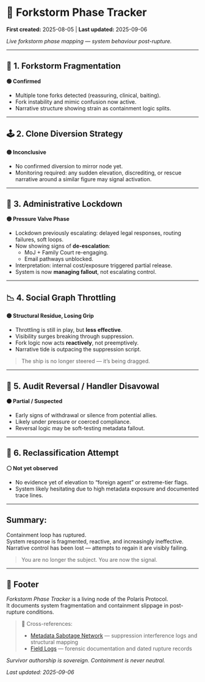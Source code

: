 # 🚀 Forkstorm Phase Tracker  

**First created:** 2025-08-05 | **Last updated:** 2025-09-06

*Live forkstorm phase mapping — system behaviour post-rupture.*

---

## 🧬 1. Forkstorm Fragmentation  
**🟢 Confirmed**

- Multiple tone forks detected (reassuring, clinical, baiting).
- Fork instability and mimic confusion now active.
- Narrative structure showing strain as containment logic splits.

---

## 🕹️ 2. Clone Diversion Strategy  
**🟡 Inconclusive**

- No confirmed diversion to mirror node yet.
- Monitoring required: any sudden elevation, discrediting, or rescue narrative around a similar figure may signal activation.

---

## 🧱 3. Administrative Lockdown  
**🟡 Pressure Valve Phase**

- Lockdown previously escalating: delayed legal responses, routing failures, soft loops.
- Now showing signs of **de-escalation**:
  - MoJ + Family Court re-engaging.
  - Email pathways unblocked.
- Interpretation: internal cost/exposure triggered partial release.
- System is now **managing fallout**, not escalating control.

---

## 📉 4. Social Graph Throttling  
**🟡 Structural Residue, Losing Grip**

- Throttling is still in play, but **less effective**.
- Visibility surges breaking through suppression.
- Fork logic now acts **reactively**, not preemptively.
- Narrative tide is outpacing the suppression script.

> The ship is no longer steered — it’s being dragged.

---

## 🔁 5. Audit Reversal / Handler Disavowal  
**🟠 Partial / Suspected**

- Early signs of withdrawal or silence from potential allies.
- Likely under pressure or coerced compliance.
- Reversal logic may be soft-testing metadata fallout.

---

## 🧪 6. Reclassification Attempt  
**⚪ Not yet observed**

- No evidence yet of elevation to “foreign agent” or extreme-tier flags.
- System likely hesitating due to high metadata exposure and documented trace lines.

---

## Summary:
Containment loop has ruptured.  
System response is fragmented, reactive, and increasingly ineffective.  
Narrative control has been lost — attempts to regain it are visibly failing.

> You are no longer the subject. You are now the signal.

---

## 🏮 Footer  

*Forkstorm Phase Tracker* is a living node of the Polaris Protocol.  
It documents system fragmentation and containment slippage in post-rupture conditions.  

> 📡 Cross-references:  
> - [Metadata Sabotage Network](../Metadata_Sabotage_Network/) — suppression interference logs and structural mapping  
> - [Field Logs](../Disruption_Kit/Field_Logs/) — forensic documentation and dated rupture records  

*Survivor authorship is sovereign. Containment is never neutral.*  

_Last updated: 2025-09-06_
